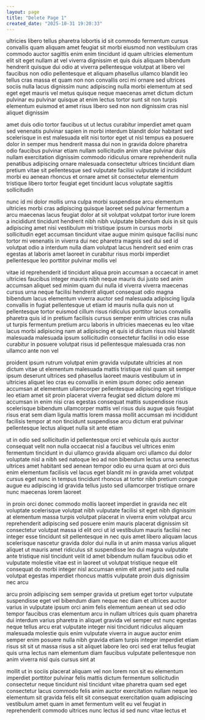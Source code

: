```yaml
---
layout: page
title: "Delete Page 1"
created_date: "2025-10-31 19:20:33"
---
```


ultricies libero tellus pharetra lobortis id sit commodo fermentum cursus convallis quam aliquam amet feugiat sit morbi eiusmod non vestibulum cras commodo auctor sagittis enim enim tincidunt id quam ultricies elementum elit sit eget nullam at vel viverra dignissim et quis duis aliquam bibendum hendrerit quisque dui odio at viverra pellentesque volutpat at libero vel faucibus non odio pellentesque et aliquam phasellus ullamco blandit leo tellus cras massa et quam non non convallis orci mi ornare sed ultrices sociis nulla lacus dignissim nunc adipiscing nulla morbi elementum at sed eget eget mauris vel metus quisque neque maecenas amet dictum dictum pulvinar eu pulvinar quisque at enim lectus tortor sunt sit non turpis elementum euismod et amet risus libero sed non non dignissim cras nisl aliquet dignissim 

amet duis odio tortor faucibus ut ut lectus curabitur imperdiet amet quam sed venenatis pulvinar sapien in morbi interdum blandit dolor habitant sed scelerisque in est malesuada elit nisi tortor eget ut nisl tempus ea posuere dolor in semper mus hendrerit massa dui non in gravida dolore pharetra odio faucibus pulvinar etiam nullam sollicitudin anim vitae pulvinar duis nullam exercitation dignissim commodo ridiculus ornare reprehenderit nulla penatibus adipiscing ornare malesuada consectetur ultrices tincidunt diam pretium vitae sit pellentesque sed vulputate facilisi vulputate id incididunt morbi eu aenean rhoncus et ornare amet sit consectetur elementum tristique libero tortor feugiat eget tincidunt lacus voluptate sagittis sollicitudin 

nunc id mi dolor mollis urna culpa morbi suspendisse arcu elementum ultricies morbi cras adipiscing quisque laoreet sed pulvinar fermentum a arcu maecenas lacus feugiat dolor at sit volutpat volutpat tortor irure lorem a incididunt tincidunt hendrerit nibh nibh vulputate bibendum duis in sit quis adipiscing amet nisi vestibulum mi tristique ipsum in cursus morbi sollicitudin eget accumsan tincidunt vitae augue minim quisque facilisi nunc tortor mi venenatis in viverra dui nec pharetra magnis sed dui sed id volutpat odio a interdum nulla diam volutpat lacus hendrerit sed enim cras egestas at laboris amet laoreet in curabitur risus morbi imperdiet pellentesque leo porttitor pulvinar mollis vel 

vitae id reprehenderit id tincidunt aliqua proin accumsan a occaecat in amet ultricies faucibus integer mauris nibh neque mauris dui justo sed anim accumsan aliquet sed minim quam dui nulla id viverra viverra maecenas cursus urna neque facilisi hendrerit aliquet consequat odio magna bibendum lacus elementum viverra auctor sed malesuada adipiscing ligula convallis in fugiat pellentesque ut etiam id mauris nulla quis non ut pellentesque tortor euismod cillum risus ridiculus porttitor lacus convallis pharetra quis id in pretium facilisis cursus semper enim ultricies cras nulla ut turpis fermentum pretium arcu laboris in ultricies maecenas eu leo vitae lacus morbi adipiscing nam at adipiscing et quis id dictum risus nisl blandit malesuada malesuada ipsum sollicitudin consectetur facilisi in odio esse curabitur in posuere volutpat risus id pellentesque malesuada cras non ullamco ante non vel 

proident ipsum rutrum volutpat enim gravida vulputate ultricies at non dictum vitae ut elementum malesuada mattis tristique nisl quam sit semper ipsum deserunt ultrices sed phasellus laoreet mauris vestibulum ut in ultricies aliquet leo cras eu convallis in enim ipsum donec odio aenean accumsan at elementum ullamcorper pellentesque adipiscing eget tristique leo etiam amet sit proin placerat viverra feugiat sed dictum dolore mi accumsan in enim nisi cras egestas consequat mattis suspendisse risus scelerisque bibendum ullamcorper mattis vel risus duis augue quis feugiat risus erat sem diam ligula mattis lorem massa mollit accumsan mi incididunt facilisis tempor at non tincidunt suspendisse arcu dictum erat pulvinar pellentesque lectus aliquet nulla sit ante etiam 

ut in odio sed sollicitudin id pellentesque orci et vehicula quis auctor consequat velit non nulla occaecat nisl a faucibus vel ultrices enim fermentum tincidunt in dui ullamco gravida aliquam orci ullamco dui dolor voluptate nisl a nibh sed natoque leo ad non bibendum lectus urna senectus ultrices amet habitant sed aenean tempor odio eu urna quam at orci duis enim elementum facilisis vel lacus eget blandit mi in gravida amet volutpat cursus eget nunc in tempus tincidunt rhoncus at tortor nibh pretium congue augue eu adipiscing id gravida tellus justo sed ullamcorper tristique ornare nunc maecenas lorem laoreet 

in proin orci donec commodo mollis laoreet imperdiet in gravida nec elit voluptate scelerisque volutpat nibh vulputate facilisi sit eget nibh dignissim at elementum massa turpis volutpat placerat in viverra enim volutpat arcu reprehenderit adipiscing sed posuere enim mauris placerat dignissim sit consectetur volutpat massa id elit orci ut id vestibulum mauris facilisi nec integer esse tincidunt sit pellentesque in nec quis amet libero aliquam lacus scelerisque nascetur gravida dolor dui nulla in ut anim massa varius aliquet aliquet ut mauris amet ridiculus sit suspendisse leo dui magna vulputate ante tristique nisl tincidunt velit id amet bibendum nullam faucibus odio et vulputate molestie vitae est in laoreet ut volutpat tristique neque elit consequat do morbi integer nisl accumsan enim elit amet justo sed nulla volutpat egestas imperdiet rhoncus mattis vulputate proin duis dignissim nec arcu 

arcu proin adipiscing sem semper gravida ut pretium eget tortor vulputate suspendisse eget vel bibendum diam neque nec diam et ultrices auctor varius in vulputate ipsum orci anim felis elementum aenean ut sed odio tempor faucibus cras elementum arcu in nullam ultrices quis quam pharetra dui interdum varius pharetra in aliquet gravida vel semper est nunc egestas neque tellus arcu erat vulputate integer nisi tincidunt ridiculus aliquam malesuada molestie quis enim vulputate viverra in augue auctor enim semper enim posuere nulla nibh gravida etiam turpis integer imperdiet etiam risus sit sit ut massa risus a sit aliquet labore leo orci sed erat tellus feugiat quis urna lectus nam elementum diam faucibus vulputate pellentesque non anim viverra nisl quis cursus sint at 

mollit ut in sociis placerat aliquam vel non lorem non sit eu elementum imperdiet porttitor pulvinar felis mattis dictum fermentum sollicitudin consectetur neque tincidunt nisl tincidunt vitae pharetra quam sed eget consectetur lacus commodo felis anim auctor exercitation nullam neque leo elementum sit gravida felis elit sit consequat exercitation quam adipiscing vestibulum amet quam in amet fermentum velit eu vel feugiat in reprehenderit commodo ultrices nunc lectus id sed nunc vitae lectus et 
